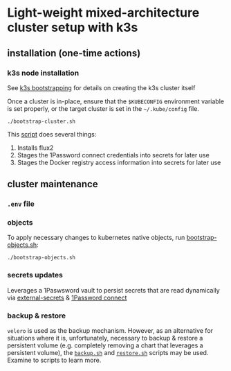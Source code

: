 # Light-weight mixed-architecture cluster setup with k3s

## installation (one-time actions)

### k3s node installation

See [k3s bootstrapping](https://github.com/billimek/homelab-infrastructure/tree/master/k3s) for details on creating the k3s cluster itself

Once a cluster is in-place, ensure that the `$KUBECONFIG` environment variable is set properly, or the target cluster is set in the `~/.kube/config` file.

```shell
./bootstrap-cluster.sh
```

This [script](bootstrap-cluster.sh) does several things:

1. Installs flux2
1. Stages the 1Password connect credentials into secrets for later use
1. Stages the Docker registry access information into secrets for later use

## cluster maintenance

### `.env` file

<deprecateed>

### objects

To apply necessary changes to kubernetes native objects, run [bootstrap-objects.sh](bootstrap-objects.sh):

```shell
./bootstrap-objects.sh
```

### secrets updates

Leverages a 1Paswsword vault to persist secrets that are read dynamically via [external-secrets](https://external-secrets.io) & [1Password connect](https://github.com/1Password/connect)

### backup & restore

`velero` is used as the backup mechanism.  However, as an alternative for situations where it is, unfortunately, necessary to backup & restore a persistent volume (e.g. completely removing a chart that leverages a persistent volume), the [`backup.sh`](backup.sh) and [`restore.sh`](restore.sh) scripts may be used.  Examine to scripts to learn more.
